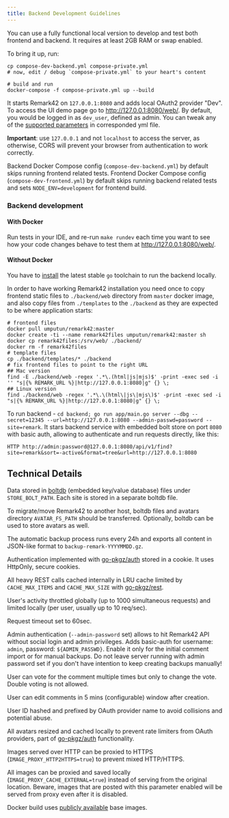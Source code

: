 ```yaml
---
title: Backend Development Guidelines
---
```


You can use a fully functional local version to develop and test both frontend and backend. It requires at least 2GB RAM or swap enabled.

To bring it up, run:

```shell
cp compose-dev-backend.yml compose-private.yml
# now, edit / debug `compose-private.yml` to your heart's content

# build and run
docker-compose -f compose-private.yml up --build
```

It starts Remark42 on `127.0.0.1:8080` and adds local OAuth2 provider "Dev". To access the UI demo page go to <http://127.0.0.1:8080/web/>. By default, you would be logged in as `dev_user`, defined as admin. You can tweak any of the [supported parameters](https://remark42.com/docs/configuration/parameters/) in corresponded yml file.

**Important**: use `127.0.0.1` and not `localhost` to access the server, as otherwise, CORS will prevent your browser from authentication to work correctly.

Backend Docker Compose config (`compose-dev-backend.yml`) by default skips running frontend related tests. Frontend Docker Compose config (`compose-dev-frontend.yml`) by default skips running backend related tests and sets `NODE_ENV=development` for frontend build.

### Backend development

#### With Docker

Run tests in your IDE, and re-run `make rundev` each time you want to see how your code changes behave to test them at <http://127.0.0.1:8080/web/>.

#### Without Docker

You have to [install](https://golang.org/doc/install) the latest stable `go` toolchain to run the backend locally.

In order to have working Remark42 installation you need once to copy frontend static files to `./backend/web` directory from `master` docker image, and also copy files from `./templates` to the `./backend` as they are expected to be where application starts:

```shell
# frontend files
docker pull umputun/remark42:master
docker create -ti --name remark42files umputun/remark42:master sh
docker cp remark42files:/srv/web/ ./backend/
docker rm -f remark42files
# template files
cp ./backend/templates/* ./backend
# fix frontend files to point to the right URL
## Mac version
find -E ./backend/web -regex '.*\.(html|js|mjs)$' -print -exec sed -i '' "s|{% REMARK_URL %}|http://127.0.0.1:8080|g" {} \;
## Linux version
find ./backend/web -regex '.*\.\(html\|js\|mjs\)$' -print -exec sed -i "s|{% REMARK_URL %}|http://127.0.0.1:8080|g" {} \;
```

To run backend - `cd backend; go run app/main.go server --dbg --secret=12345 --url=http://127.0.0.1:8080 --admin-passwd=password --site=remark`. It stars backend service with embedded bolt store on port `8080` with basic auth, allowing to authenticate and run requests directly, like this:

`HTTP http://admin:password@127.0.0.1:8080/api/v1/find?site=remark&sort=-active&format=tree&url=http://127.0.0.1:8080`

## Technical Details

Data stored in [boltdb](https://github.com/etcd-io/bbolt) (embedded key/value database) files under `STORE_BOLT_PATH`. Each site is stored in a separate boltdb file.

To migrate/move Remark42 to another host, boltdb files and avatars directory `AVATAR_FS_PATH` should be transferred. Optionally, boltdb can be used to store avatars as well.

The automatic backup process runs every 24h and exports all content in JSON-like format to `backup-remark-YYYYMMDD.gz`.

Authentication implemented with [go-pkgz/auth](https://github.com/go-pkgz/auth) stored in a cookie. It uses HttpOnly, secure cookies.

All heavy REST calls cached internally in LRU cache limited by `CACHE_MAX_ITEMS` and `CACHE_MAX_SIZE` with [go-pkgz/rest](https://github.com/go-pkgz/rest).

User's activity throttled globally (up to 1000 simultaneous requests) and limited locally (per user, usually up to 10 req/sec).

Request timeout set to 60sec.

Admin authentication (`--admin-password` set) allows to hit Remark42 API without social login and admin privileges. Adds basic-auth for username: `admin`, password: `${ADMIN_PASSWD}`. Enable it only for the initial comment import or for manual backups. Do not leave server running with admin password set if you don't have intention to keep creating backups manually!

User can vote for the comment multiple times but only to change the vote. Double voting is not allowed.

User can edit comments in 5 mins (configurable) window after creation.

User ID hashed and prefixed by OAuth provider name to avoid collisions and potential abuse.

All avatars resized and cached locally to prevent rate limiters from OAuth providers, part of [go-pkgz/auth](https://github.com/go-pkgz/auth) functionality.

Images served over HTTP can be proxied to HTTPS (`IMAGE_PROXY_HTTP2HTTPS=true`) to prevent mixed HTTP/HTTPS.

All images can be proxied and saved locally (`IMAGE_PROXY_CACHE_EXTERNAL=true`) instead of serving from the original location. Beware, images that are posted with this parameter enabled will be served from proxy even after it is disabled.

Docker build uses [publicly available](https://github.com/umputun/baseimage) base images.
